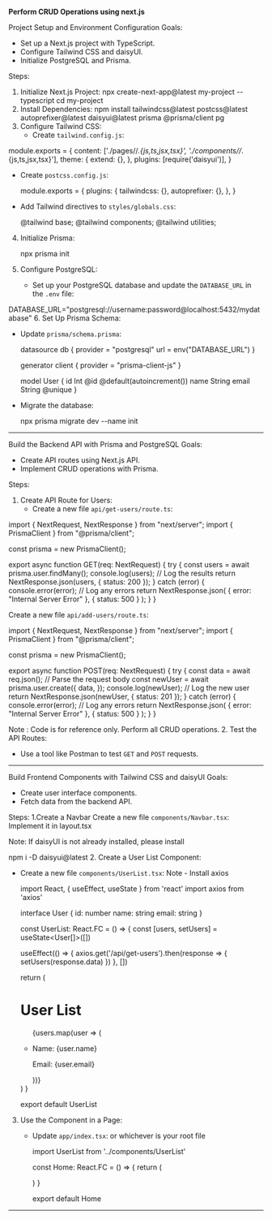 **Perform CRUD Operations using next.js**

Project Setup and Environment Configuration
Goals:
- Set up a Next.js project with TypeScript.
- Configure Tailwind CSS and daisyUI.
- Initialize PostgreSQL and Prisma.

Steps:
1. Initialize Next.js Project:
   npx create-next-app@latest my-project --typescript
   cd my-project
2. Install Dependencies:
npm install tailwindcss@latest postcss@latest autoprefixer@latest daisyui@latest prisma @prisma/client pg
3. Configure Tailwind CSS:
   - Create `tailwind.config.js`:
   
 module.exports = {
       content: ['./pages//*.{js,ts,jsx,tsx}', './components//*.{js,ts,jsx,tsx}'],
       theme: {
         extend: {},
       },
       plugins: [require('daisyui')],
     }

   - Create `postcss.config.js`:

     module.exports = {
       plugins: {
         tailwindcss: {},
         autoprefixer: {},
       },
     }

   - Add Tailwind directives to `styles/globals.css`:

     @tailwind base;
     @tailwind components;
     @tailwind utilities;
4. Initialize Prisma:

   npx prisma init
5. Configure PostgreSQL:
   - Set up your PostgreSQL database and update the `DATABASE_URL` in the `.env` file:

DATABASE_URL="postgresql://username:password@localhost:5432/mydatabase"
6. Set Up Prisma Schema:
   - Update `prisma/schema.prisma`:

     datasource db {
       provider = "postgresql"
       url      = env("DATABASE_URL")
     }

     generator client {
       provider = "prisma-client-js"
     }

     model User {
       id    Int     @id @default(autoincrement())
       name  String
       email String  @unique
     }


   - Migrate the database:

     npx prisma migrate dev --name init

------------------------------------------------------------------------------------

Build the Backend API with Prisma and PostgreSQL
Goals:
- Create API routes using Next.js API.
- Implement CRUD operations with Prisma.

Steps:
1. Create API Route for Users:
   - Create a new file `api/get-users/route.ts`:

import { NextRequest, NextResponse } from "next/server";
import { PrismaClient } from "@prisma/client";

const prisma = new PrismaClient();

export async function GET(req: NextRequest) {
 try {
   const users = await prisma.user.findMany();
   console.log(users); // Log the results
   return NextResponse.json(users, { status: 200 });
 } catch (error) {
   console.error(error); // Log any errors
   return NextResponse.json(
     { error: "Internal Server Error" },
     { status: 500 }
   );
 }
}

Create a new file `api/add-users/route.ts`:

import { NextRequest, NextResponse } from "next/server";
import { PrismaClient } from "@prisma/client";

const prisma = new PrismaClient();

export async function POST(req: NextRequest) {
 try {
   const data = await req.json(); // Parse the request body
   const newUser = await prisma.user.create({
     data,
   });
   console.log(newUser); // Log the new user
   return NextResponse.json(newUser, { status: 201 });
 } catch (error) {
   console.error(error); // Log any errors
   return NextResponse.json(
     { error: "Internal Server Error" },
     { status: 500 }
   );
 }
}


Note : Code is for reference only. Perform all CRUD operations.
2. Test the API Routes:
   - Use a tool like Postman to test `GET` and `POST` requests.

-------------------------------------------------------------------------------

Build Frontend Components with Tailwind CSS and daisyUI
Goals:
- Create user interface components.
- Fetch data from the backend API.

Steps:
1.Create a Navbar
Create a new file `components/Navbar.tsx`:
Implement it in layout.tsx

Note: If daisyUI is not already installed, please install

npm i -D daisyui@latest
2. Create a User List Component:
   - Create a new file `components/UserList.tsx`:
Note - Install axios

     import React, { useEffect, useState } from 'react'
     import axios from 'axios'

     interface User {
       id: number
       name: string
       email: string
     }

     const UserList: React.FC = () => {
       const [users, setUsers] = useState<User[]>([])

       useEffect(() => {
         axios.get('/api/get-users').then(response => {
           setUsers(response.data)
         })
       }, [])

       return (
         <div className="p-4">
           <h1 className="text-2xl font-bold mb-4">User List</h1>
           <ul className="space-y-2">
             {users.map(user => (
               <li key={user.id} className="p-4 border rounded shadow">
                 <p>Name: {user.name}</p>
                 <p>Email: {user.email}</p>
               </li>
             ))}
           </ul>
         </div>
       )
     }

     export default UserList

3. Use the Component in a Page:
   - Update `app/index.tsx`: or whichever is your root file

     import UserList from '../components/UserList'

     const Home: React.FC = () => {
       return (
         <div className="container mx-auto p-4">
           <UserList />
         </div>
       )
     }

     export default Home
     
 -----------------------------------------------------------------------------------
